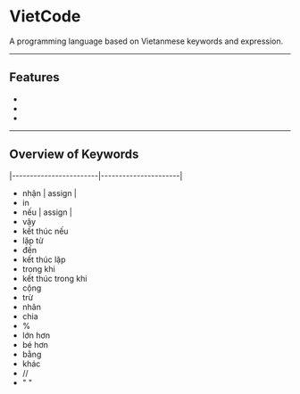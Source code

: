 # VietCode

A programming language based on Vietanmese keywords and expression.

---

## Features
-
-
-

---

## Overview of Keywords
|------------------------|----------------------|
- nhận                       | assign |
- in
- nếu                        | assign |
- vậy
- kết thúc nếu
- lặp từ
- đến
- kết thúc lặp
- trong khi
- kết thúc trong khi
- cộng
- trừ
- nhân
- chia
- %
- lớn hơn
- bé hơn
- bằng 
- khác
- //
- " "
